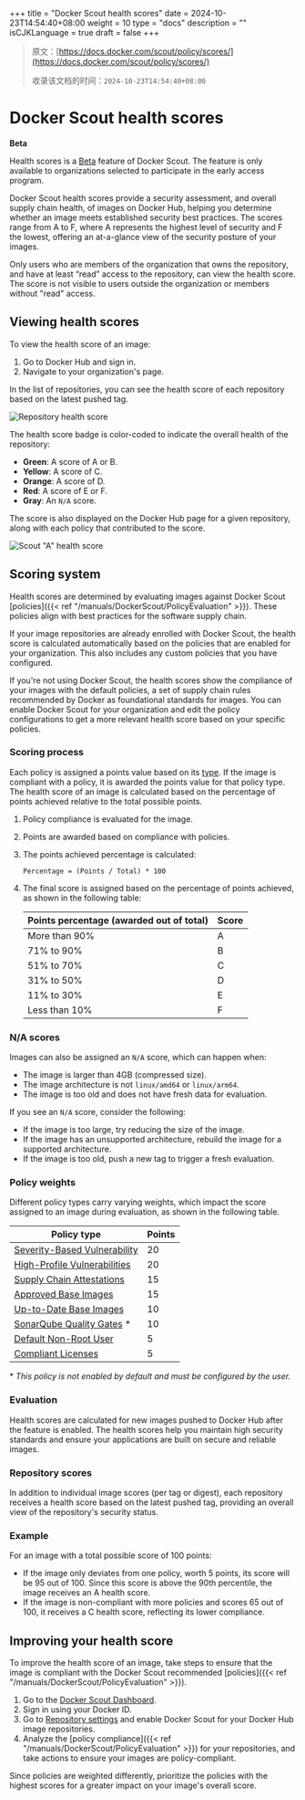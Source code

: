 +++
title = "Docker Scout health scores"
date = 2024-10-23T14:54:40+08:00
weight = 10
type = "docs"
description = ""
isCJKLanguage = true
draft = false
+++

> 原文：[https://docs.docker.com/scout/policy/scores/](https://docs.docker.com/scout/policy/scores/)
>
> 收录该文档的时间：`2024-10-23T14:54:40+08:00`

# Docker Scout health scores

**Beta**

Health scores is a [Beta](https://docs.docker.com/release-lifecycle/#beta) feature of Docker Scout. The feature is only available to organizations selected to participate in the early access program.

Docker Scout health scores provide a security assessment, and overall supply chain health, of images on Docker Hub, helping you determine whether an image meets established security best practices. The scores range from A to F, where A represents the highest level of security and F the lowest, offering an at-a-glance view of the security posture of your images.

Only users who are members of the organization that owns the repository, and have at least “read” access to the repository, can view the health score. The score is not visible to users outside the organization or members without "read" access.

## Viewing health scores

To view the health score of an image:

1. Go to Docker Hub and sign in.
2. Navigate to your organization's page.

In the list of repositories, you can see the health score of each repository based on the latest pushed tag.

![Repository health score](DockerScouthealthscores_img/score-badges-repolist.png)

The health score badge is color-coded to indicate the overall health of the repository:

- **Green**: A score of A or B.
- **Yellow**: A score of C.
- **Orange**: A score of D.
- **Red**: A score of E or F.
- **Gray**: An `N/A` score.

The score is also displayed on the Docker Hub page for a given repository, along with each policy that contributed to the score.

![Scout "A" health score](DockerScouthealthscores_img/score-a-shiny.png)

## Scoring system

Health scores are determined by evaluating images against Docker Scout [policies]({{< ref "/manuals/DockerScout/PolicyEvaluation" >}}). These policies align with best practices for the software supply chain.

If your image repositories are already enrolled with Docker Scout, the health score is calculated automatically based on the policies that are enabled for your organization. This also includes any custom policies that you have configured.

If you're not using Docker Scout, the health scores show the compliance of your images with the default policies, a set of supply chain rules recommended by Docker as foundational standards for images. You can enable Docker Scout for your organization and edit the policy configurations to get a more relevant health score based on your specific policies.

### Scoring process

Each policy is assigned a points value based on its [type](https://docs.docker.com/scout/policy/#policy-types). If the image is compliant with a policy, it is awarded the points value for that policy type. The health score of an image is calculated based on the percentage of points achieved relative to the total possible points.

1. Policy compliance is evaluated for the image.

2. Points are awarded based on compliance with policies.

3. The points achieved percentage is calculated:

   

   ```text
   Percentage = (Points / Total) * 100
   ```

4. The final score is assigned based on the percentage of points achieved, as shown in the following table:

   | Points percentage (awarded out of total) | Score |
   | ---------------------------------------- | ----- |
   | More than 90%                            | A     |
   | 71% to 90%                               | B     |
   | 51% to 70%                               | C     |
   | 31% to 50%                               | D     |
   | 11% to 30%                               | E     |
   | Less than 10%                            | F     |

### N/A scores

Images can also be assigned an `N/A` score, which can happen when:

- The image is larger than 4GB (compressed size).
- The image architecture is not `linux/amd64` or `linux/arm64`.
- The image is too old and does not have fresh data for evaluation.

If you see an `N/A` score, consider the following:

- If the image is too large, try reducing the size of the image.
- If the image has an unsupported architecture, rebuild the image for a supported architecture.
- If the image is too old, push a new tag to trigger a fresh evaluation.

### Policy weights

Different policy types carry varying weights, which impact the score assigned to an image during evaluation, as shown in the following table.

| Policy type                                                  | Points |
| ------------------------------------------------------------ | ------ |
| [Severity-Based Vulnerability](https://docs.docker.com/scout/policy/#severity-based-vulnerability) | 20     |
| [High-Profile Vulnerabilities](https://docs.docker.com/scout/policy/#high-profile-vulnerabilities) | 20     |
| [Supply Chain Attestations](https://docs.docker.com/scout/policy/#supply-chain-attestations) | 15     |
| [Approved Base Images](https://docs.docker.com/scout/policy/#approved-base-images) | 15     |
| [Up-to-Date Base Images](https://docs.docker.com/scout/policy/#up-to-date-base-images) | 10     |
| [SonarQube Quality Gates](https://docs.docker.com/scout/policy/#sonarqube-quality-gates) * | 10     |
| [Default Non-Root User](https://docs.docker.com/scout/policy/#default-non-root-user) | 5      |
| [Compliant Licenses](https://docs.docker.com/scout/policy/#compliant-licenses) | 5      |

\* *This policy is not enabled by default and must be configured by the user.*

### Evaluation

Health scores are calculated for new images pushed to Docker Hub after the feature is enabled. The health scores help you maintain high security standards and ensure your applications are built on secure and reliable images.

### Repository scores

In addition to individual image scores (per tag or digest), each repository receives a health score based on the latest pushed tag, providing an overall view of the repository's security status.

### Example

For an image with a total possible score of 100 points:

- If the image only deviates from one policy, worth 5 points, its score will be 95 out of 100. Since this score is above the 90th percentile, the image receives an A health score.
- If the image is non-compliant with more policies and scores 65 out of 100, it receives a C health score, reflecting its lower compliance.

## Improving your health score

To improve the health score of an image, take steps to ensure that the image is compliant with the Docker Scout recommended [policies]({{< ref "/manuals/DockerScout/PolicyEvaluation" >}}).

1. Go to the [Docker Scout Dashboard](https://scout.docker.com/).
2. Sign in using your Docker ID.
3. Go to [Repository settings](https://scout.docker.com/settings/repos) and enable Docker Scout for your Docker Hub image repositories.
4. Analyze the [policy compliance]({{< ref "/manuals/DockerScout/PolicyEvaluation" >}}) for your repositories, and take actions to ensure your images are policy-compliant.

Since policies are weighted differently, prioritize the policies with the highest scores for a greater impact on your image's overall score.

